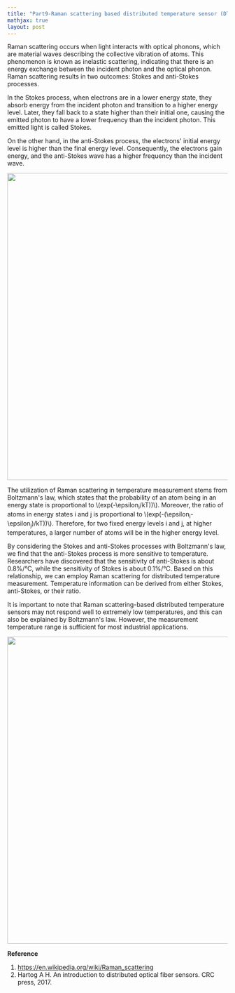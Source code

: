 ```yaml
---
title: "Part9-Raman scattering based distributed temperature sensor (DTS)"
mathjax: true
layout: post
---
```

Raman scattering occurs when light interacts with optical phonons, which are material waves describing the collective vibration of atoms. This phenomenon is known as inelastic scattering, indicating that there is an energy exchange between the incident photon and the optical phonon. Raman scattering results in two outcomes: Stokes and anti-Stokes processes.

In the Stokes process, when electrons are in a lower energy state, they absorb energy from the incident photon and transition to a higher energy level. Later, they fall back to a state higher than their initial one, causing the emitted photon to have a lower frequency than the incident photon. This emitted light is called Stokes.

On the other hand, in the anti-Stokes process, the electrons' initial energy level is higher than the final energy level. Consequently, the electrons gain energy, and the anti-Stokes wave has a higher frequency than the incident wave.

<div align="center">
<a href="url"><img src="https://raw.githubusercontent.com/haleywuhuan/profile/master/assets/blog9_fig1.jpg" align="center" width="700"></a>
</div>

The utilization of Raman scattering in temperature measurement stems from Boltzmann's law, which states that the probability of an atom being in an energy state is proportional to \\(exp(-\epsilon<sub>i</sub>/kT))\\). Moreover, the ratio of atoms in energy states i and j is proportional to \\(exp(-(\epsilon<sub>i</sub>-\epsilon<sub>j</sub>)/kT))\\). Therefore, for two fixed energy levels i and j, at higher temperatures, a larger number of atoms will be in the higher energy level.

By considering the Stokes and anti-Stokes processes with Boltzmann's law, we find that the anti-Stokes process is more sensitive to temperature. Researchers have discovered that the sensitivity of anti-Stokes is about 0.8%/&deg;C, while the sensitivity of Stokes is about 0.1%/&deg;C. Based on this relationship, we can employ Raman scattering for distributed temperature measurement. Temperature information can be derived from either Stokes, anti-Stokes, or their ratio.

It is important to note that Raman scattering-based distributed temperature sensors may not respond well to extremely low temperatures, and this can also be explained by Boltzmann's law. However, the measurement temperature range is sufficient for most industrial applications.

<div align="center">
<a href="url"><img src="https://raw.githubusercontent.com/haleywuhuan/profile/master/assets/blog9_fig2.jpg" align="center" width="700"></a>
</div>

**Reference**
1. https://en.wikipedia.org/wiki/Raman_scattering
2. Hartog A H. An introduction to distributed optical fiber sensors. CRC press, 2017.


